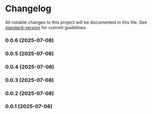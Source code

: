 # Changelog

All notable changes to this project will be documented in this file. See [standard-version](https://github.com/conventional-changelog/standard-version) for commit guidelines.

### 0.0.6 (2025-07-08)

### 0.0.5 (2025-07-08)

### 0.0.4 (2025-07-08)

### 0.0.3 (2025-07-08)

### 0.0.2 (2025-07-08)

### 0.0.1 (2025-07-08)
